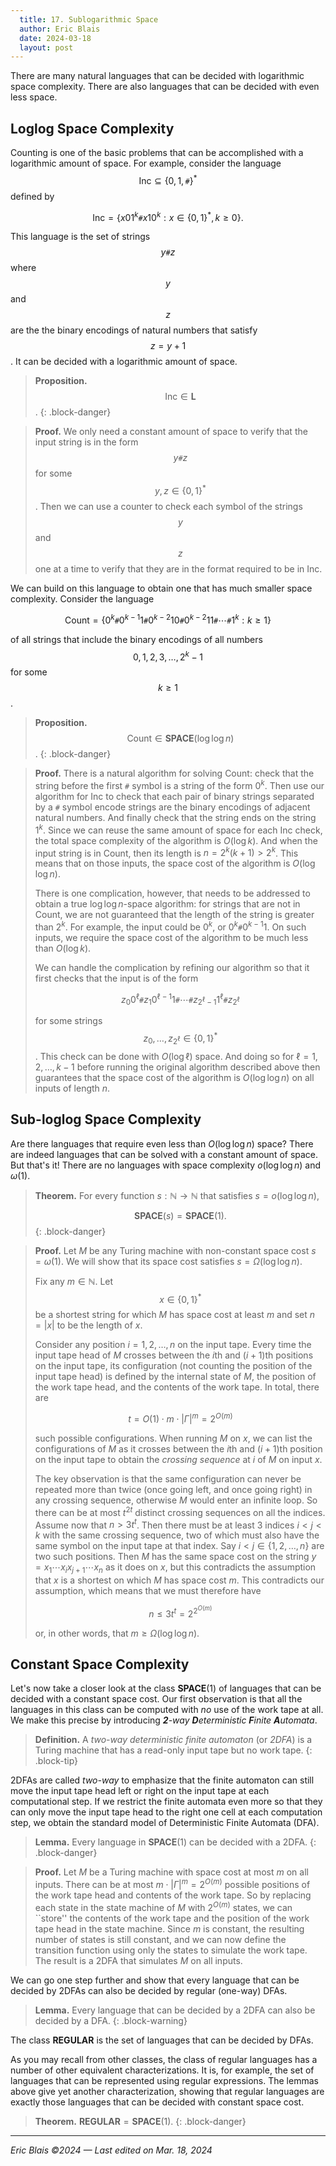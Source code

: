 ```yaml
---
  title: 17. Sublogarithmic Space
  author: Eric Blais
  date: 2024-03-18
  layout: post
---
```


There are many natural languages that can be decided with logarithmic space complexity.
There are also languages that can be decided with even less space.

## Loglog Space Complexity

Counting is one of the basic problems that can be accomplished with a logarithmic amount of space.
For example, consider the language $$\mathsf{Inc} \subseteq \{0,1,\texttt{#}\}^*$$ defined by

$$
\mathsf{Inc} = \{ x01^k\texttt{#}x10^k : x \in \{0,1\}^*, k \ge 0\}.
$$

This language is the set of strings $$y\texttt{#}z$$ where $$y$$ and $$z$$ are the the binary encodings of natural numbers that satisfy $$z = y+1$$.
It can be decided with a logarithmic amount of space.

> **Proposition.** 
> $$\textsf{Inc} \in \mathbf{L}$$.
{: .block-danger}

> **Proof.**
> We only need a constant amount of space to verify that the input string is in the form $$y \texttt{#} z$$ for some $$y,z \in \{0,1\}^*$$.
> Then we can use a counter to check each symbol of the strings $$y$$ and $$z$$ one at a time to verify that they are in the format required to be in $\textsf{Inc}$.

We can build on this language to obtain one that has much smaller space complexity.
Consider the language

$$
\textsf{Count} = \{ 0^k\texttt{#} 0^{k-1}1 \texttt{#} 0^{k-2}10 \texttt{#} 0^{k-2}11 \texttt{#} \cdots \texttt{#} 1^k : k \ge 1\}
$$

of all strings that include the binary encodings of all numbers $$0,1,2,3,\ldots,2^{k}-1$$ for some $$k \ge 1$$.

> **Proposition.**
> $$\textsf{Count} \in \mathbf{SPACE}(\log\log n)$$.
{: .block-danger}

> **Proof.**
> There is a natural algorithm for solving $\textsf{Count}$: check that the string before the first $\texttt{#}$ symbol is a string of the form $0^k$.
> Then use our algorithm for $\textsf{Inc}$ to check that each pair of binary strings separated by a $\texttt{#}$ symbol encode strings are the binary encodings of adjacent natural numbers.
> And finally check that the string ends on the string $1^k$.
> Since we can reuse the same amount of space for each $\textsf{Inc}$ check, the total space complexity of the algorithm is $O(\log k)$.
> And when the input string is in $\mathsf{Count}$, then its length is $n = 2^k(k+1) > 2^k$.
> This means that on those inputs, the space cost of the algorithm is $O(\log \log n)$.
> 
> There is one complication, however, that needs to be addressed to obtain a true $\log \log n$-space algorithm: 
> for strings that are not in $\textsf{Count}$, we are not guaranteed that the length of the string is greater than $2^k$.
> For example, the input could be $0^k$, or $0^k \texttt{#} 0^{k-1}1$. 
> On such inputs, we require the space cost of the algorithm to be much less than $O(\log k)$.
> 
> We can handle the complication by refining our algorithm so that it first checks that the input is of the form 
>
> $$
> z_0 0^\ell \texttt{#} z_1 0^{\ell-1}1 \texttt{#} \cdots \texttt{#} z_{2^{\ell}-1} 1^{\ell} \texttt{#} z_{2^\ell}
> $$
> 
> for some strings $$z_0,\ldots,z_{2^\ell} \in \{0,1\}^*$$.
> This check can be done with $O(\log \ell)$ space.
> And doing so for $\ell=1,2,\ldots,k-1$ before running the original algorithm described above then guarantees that the space cost of the algorithm is $O(\log \log n)$ on all inputs of length $n$.

## Sub-loglog Space Complexity

Are there languages that require even less than $O(\log \log n)$ space?
There are indeed languages that can be solved with a constant amount of space.
But that's it!
There are no languages with space complexity $o(\log \log n)$ and $\omega(1)$.

> **Theorem.**
> For every function $s : \mathbb{N} \to \mathbb{N}$ that satisfies $s = o(\log \log n)$, 
> 
> $$\mathbf{SPACE}(s) = \mathbf{SPACE}(1).$$
{: .block-danger}

> **Proof.**
> Let $M$ be any Turing machine with non-constant space cost $s = \omega(1)$. 
> We will show that its space cost satisfies $s = \Omega(\log \log n)$.
> 
> Fix any $m \in \mathbb{N}$.
> Let $$x \in \{0,1\}^*$$ be a shortest string for which $M$ has space cost at least $m$ and set $n = |x|$ to be the length of $x$.
> 
> Consider any position $i = 1,2,\ldots,n$ on the input tape. 
> Every time the input tape head of $M$ crosses between the $i$th and $(i+1)$th positions on the input tape, its configuration (not counting the position of the input tape head) is defined by the internal state of $M$, the position of the work tape head, and the contents of the work tape. 
> In total, there are 
> 
> $$t = O(1) \cdot m \cdot |\Gamma|^m = 2^{O(m)}$$
> 
> such possible configurations.
> When running $M$ on $x$, we can list the configurations of $M$ as it crosses between the $i$th and $(i+1)$th position on the input tape to obtain the _crossing sequence_ at $i$ of $M$ on input $x$.
> 
> The key observation is that the same configuration can never be repeated more than twice (once going left, and once going right) in any crossing sequence, otherwise $M$ would enter an infinite loop.
> So there can be at most $t^{2t}$ distinct crossing sequences on all the indices.
> Assume now that $n > 3t^t$. 
> Then there must be at least 3 indices $i < j < k$ with the same crossing sequence, two of which must also have the same symbol on the input tape at that index.
> Say $i < j \in \{1,2,\ldots,n\}$ are two such positions.
> Then $M$ has the same space cost on the string $y = x_1\cdots x_i x_{j+1} \cdots x_n$ as it does on $x$, but this contradicts the assumption that $x$ is a shortest on which $M$ has space cost $m$.
> This contradicts our assumption, which means that we must therefore have
> 
> $$n \le 3t^t = 2^{2^{O(m)}}$$
> 
> or, in other words, that $m \ge \Omega(\log \log n)$.


## Constant Space Complexity

Let's now take a closer look at the class $\mathbf{SPACE}(1)$ of languages that can be decided with a constant space cost.
Our first observation is that all the languages in this class can be computed with _no_ use of the work tape at all.
We make this precise by introducing _**2**-way **D**eterministic **F**inite **A**utomata_.

> **Definition.**
> A _two-way deterministic finite automaton_ (or _2DFA_) is a Turing machine that has a read-only input tape but no work tape.
{: .block-tip}

2DFAs are called _two-way_ to emphasize that the finite automaton can still move the input tape head left or right on the input tape at each computational step.
If we restrict the finite automata even more so that they can only move the input tape head to the right one cell at each computation step, we obtain the standard model of Deterministic Finite Automata (DFA).

> **Lemma.** 
> Every language in $\mathbf{SPACE}(1)$ can be decided with a 2DFA.
{: .block-danger}

> **Proof.**
> Let $M$ be a Turing machine with space cost at most $m$ on all inputs.
> There can be at most $m \cdot |\Gamma|^m = 2^{O(m)}$ possible positions of the work tape head and contents of the work tape.
> So by replacing each state in the state machine of $M$ with $2^{O(m)}$ states, we can ``store'' the contents of the work tape and the position of the work tape head in the state machine.
> Since $m$ is constant, the resulting number of states is still constant, and 
> we can now define the transition function using only the states to simulate the work tape.
> The result is a 2DFA that simulates $M$ on all inputs. 

We can go one step further and show that every language that can be decided by 2DFAs can also be decided by regular (one-way) DFAs.

> **Lemma.**
> Every language that can be decided by a 2DFA can also be decided by a DFA.
{: .block-warning}

The class $\mathbf{REGULAR}$ is the set of languages that can be decided by DFAs.

As you may recall from other classes, the class of regular languages has a number of other equivalent characterizations.
It is, for example, the set of languages that can be represented using regular expressions.
The lemmas above give yet another characterization, showing that regular languages are exactly those languages that can be decided with constant space cost.

> **Theorem.**
> $\mathbf{REGULAR} = \mathbf{SPACE}(1)$.
{: .block-danger}


-----

_Eric Blais &copy;2024 &mdash; Last edited on Mar. 18, 2024_
